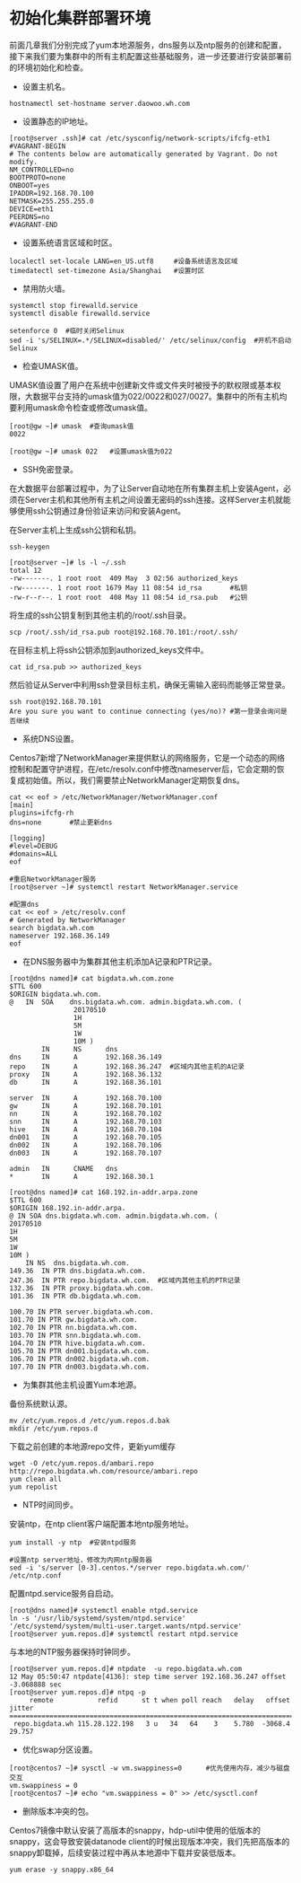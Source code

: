 # 初始化集群部署环境

前面几章我们分别完成了yum本地源服务，dns服务以及ntp服务的创建和配置，接下来我们要为集群中的所有主机配置这些基础服务，进一步还要进行安装部署前的环境初始化和检查。

* 设置主机名。

```
hostnamectl set-hostname server.daowoo.wh.com
```

* 设置静态的IP地址。

```
[root@server .ssh]# cat /etc/sysconfig/network-scripts/ifcfg-eth1
#VAGRANT-BEGIN
# The contents below are automatically generated by Vagrant. Do not modify.
NM_CONTROLLED=no
BOOTPROTO=none
ONBOOT=yes
IPADDR=192.168.70.100
NETMASK=255.255.255.0
DEVICE=eth1
PEERDNS=no
#VAGRANT-END
```

* 设置系统语言区域和时区。

```
localectl set-locale LANG=en_US.utf8     #设备系统语言及区域
timedatectl set-timezone Asia/Shanghai   #设置时区
```

* 禁用防火墙。

```
systemctl stop firewalld.service
systemctl disable firewalld.service

setenforce 0  #临时关闭Selinux
sed -i 's/SELINUX=.*/SELINUX=disabled/' /etc/selinux/config  #开机不启动Selinux
```

* 检查UMASK值。

UMASK值设置了用户在系统中创建新文件或文件夹时被授予的默权限或基本权限，大数据平台支持的umask值为022/0022和027/0027。集群中的所有主机均要利用umask命令检查或修改umask值。

```
[root@gw ~]# umask  #查询umask值
0022

[root@gw ~]# umask 022   #设置umask值为022
```

* SSH免密登录。

在大数据平台部署过程中，为了让Server自动地在所有集群主机上安装Agent，必须在Server主机和其他所有主机之间设置无密码的ssh连接。这样Server主机就能够使用ssh公钥通过身份验证来访问和安装Agent。

在Server主机上生成ssh公钥和私钥。

```
ssh-keygen

[root@server ~]# ls -l ~/.ssh
total 12
-rw-------. 1 root root  409 May  3 02:56 authorized_keys
-rw-------. 1 root root 1679 May 11 08:54 id_rsa       #私钥
-rw-r--r--. 1 root root  408 May 11 08:54 id_rsa.pub   #公钥
```

将生成的ssh公钥复制到其他主机的/root/.ssh目录。

```
scp /root/.ssh/id_rsa.pub root@192.168.70.101:/root/.ssh/
```

在目标主机上将ssh公钥添加到authorized\_keys文件中。

```
cat id_rsa.pub >> authorized_keys
```

然后验证从Server中利用ssh登录目标主机，确保无需输入密码而能够正常登录。

```
ssh root@192.168.70.101
Are you sure you want to continue connecting (yes/no)? #第一登录会询问是否继续
```

* 系统DNS设置。

Centos7新增了NetworkManager来提供默认的网络服务，它是一个动态的网络控制和配置守护进程，在/etc/resolv.conf中修改nameserver后，它会定期的恢复成初始值。所以，我们需要禁止NetworkManager定期恢复dns。

```
cat << eof > /etc/NetworkManager/NetworkManager.conf
[main]
plugins=ifcfg-rh
dns=none       #禁止更新dns

[logging]
#level=DEBUG
#domains=ALL
eof

#重启NetworkManager服务
[root@server ~]# systemctl restart NetworkManager.service
```

```
#配置dns
cat << eof > /etc/resolv.conf
# Generated by NetworkManager
search bigdata.wh.com
nameserver 192.168.36.149
eof
```

* 在DNS服务器中为集群其他主机添加A记录和PTR记录。

```
[root@dns named]# cat bigdata.wh.com.zone 
$TTL 600
$ORIGIN bigdata.wh.com.
@   IN  SOA    dns.bigdata.wh.com. admin.bigdata.wh.com. (
                20170510
                1H
                5M
                1W
                10M )
        IN      NS      dns
dns     IN      A       192.168.36.149
repo    IN      A       192.168.36.247  #区域内其他主机的A记录
proxy   IN      A       192.168.36.132
db      IN      A       192.168.36.101

server  IN      A       192.168.70.100
gw      IN      A       192.168.70.101
nn      IN      A       192.168.70.102
snn     IN      A       192.168.70.103
hive    IN      A       192.168.70.104
dn001   IN      A       192.168.70.105
dn002   IN      A       192.168.70.106
dn003   IN      A       192.168.70.107

admin   IN      CNAME   dns
*       IN      A       192.168.30.1

[root@dns named]# cat 168.192.in-addr.arpa.zone 
$TTL 600
$ORIGIN 168.192.in-addr.arpa.
@ IN SOA dns.bigdata.wh.com. admin.bigdata.wh.com. (
20170510
1H
5M
1W
10M )
    IN NS  dns.bigdata.wh.com.
149.36  IN PTR dns.bigdata.wh.com.
247.36  IN PTR repo.bigdata.wh.com.  #区域内其他主机的PTR记录
132.36  IN PTR proxy.bigdata.wh.com.
101.36  IN PTR db.bigdata.wh.com.

100.70 IN PTR server.bigdata.wh.com.
101.70 IN PTR gw.bigdata.wh.com.
102.70 IN PTR nn.bigdata.wh.com.
103.70 IN PTR snn.bigdata.wh.com.
104.70 IN PTR hive.bigdata.wh.com.
105.70 IN PTR dn001.bigdata.wh.com.
106.70 IN PTR dn002.bigdata.wh.com.
107.70 IN PTR dn003.bigdata.wh.com.
```

* 为集群其他主机设置Yum本地源。

备份系统默认源。

```
mv /etc/yum.repos.d /etc/yum.repos.d.bak
mkdir /etc/yum.repos.d
```

下载之前创建的本地源repo文件，更新yum缓存

```
wget -O /etc/yum.repos.d/ambari.repo http://repo.bigdata.wh.com/resource/ambari.repo
yum clean all
yum repolist
```

* NTP时间同步。

安装ntp，在ntp client客户端配置本地ntp服务地址。

```
yum install -y ntp  #安装ntpd服务

#设置ntp server地址，修改为内网ntp服务器
sed -i 's/server [0-3].centos.*/server repo.bigdata.wh.com/' /etc/ntp.conf
```

配置ntpd.service服务自启动。

```
[root@dns named]# systemctl enable ntpd.service 
ln -s '/usr/lib/systemd/system/ntpd.service' '/etc/systemd/system/multi-user.target.wants/ntpd.service'
[root@server yum.repos.d]# systemctl restart ntpd.service
```

与本地的NTP服务器保持时钟同步。

```
[root@server yum.repos.d]# ntpdate  -u repo.bigdata.wh.com
12 May 05:50:47 ntpdate[4136]: step time server 192.168.36.247 offset -3.068888 sec
[root@server yum.repos.d]# ntpq -p
     remote           refid      st t when poll reach   delay   offset  jitter
==============================================================================
 repo.bigdata.wh 115.28.122.198   3 u   34   64    3    5.780  -3068.4  29.757
```

* 优化swap分区设置。

```
[root@centos7 ~]# sysctl -w vm.swappiness=0      #优先使用内存，减少与磁盘交互
vm.swappiness = 0
[root@centos7 ~]# echo "vm.swappiness = 0" >> /etc/sysctl.conf
```

* 删除版本冲突的包。

Centos7镜像中默认安装了高版本的snappy，hdp-util中使用的低版本的snappy，这会导致安装datanode client的时候出现版本冲突，我们先把高版本的snappy卸载掉，后续安装过程中再从本地源中下载并安装低版本。

```
yum erase -y snappy.x86_64
```



